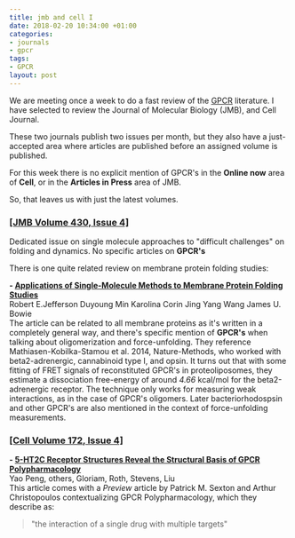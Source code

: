 ```yaml
---
title: jmb and cell I
date: 2018-02-20 10:34:00 +01:00
categories:
- journals
- gpcr
tags:
- GPCR
layout: post
---
```


We are meeting once a week to do a fast review of the [GPCR](https://en.wikipedia.org/wiki/G_protein-coupled_receptor)
literature. I have selected to review the Journal of Molecular Biology
\(JMB), and Cell Journal.

These two journals publish two issues per month, but they also have a
just-accepted area where articles are published before an assigned
volume is published.

For this week there is no explicit mention of GPCR's in the **Online now** area
of **Cell**, or in the **Articles in Press** area of JMB.

So, that leaves us with just the latest volumes.

### [\[JMB Volume 430, Issue 4\]](https://www.sciencedirect.com/journal/journal-of-molecular-biology/vol/430/issue/4)

Dedicated issue on single molecule approaches to "difficult
challenges" on folding and dynamics. No specific articles on **GPCR's**

There is one quite related review on membrane protein folding
studies:

**- [Applications of Single-Molecule Methods to Membrane Protein Folding Studies](https://doi.org/10.1016/j.jmb.2017.05.021)**\
Robert E.Jefferson Duyoung Min Karolina Corin Jing Yang Wang James U. Bowie\
The article can be related to all membrane proteins as it's written in
a completely general way, and there's specific mention of **GPCR's**
when talking about oligomerization and force-unfolding. They reference Mathiasen-Kobilka-Stamou et
al. 2014, Nature-Methods,  who worked with beta2-adrenergic, cannabinoid type I, and
opsin. It turns out that with some fitting of FRET signals of
reconstituted GPCR's in proteoliposomes, they estimate a dissociation
free-energy of around *4.66* kcal/mol for the beta2-adrenergic
receptor. The technique only works for measuring weak interactions, as
in the case of GPCR's oligomers.
Later bacteriorhodospsin and other GPCR's are also mentioned in the context of
force-unfolding measurements.

### [\[Cell Volume 172, Issue 4\]](http://www.cell.com/cell/issue?pii=S0092-8674(17)X0004-4)

**- [5-HT2C Receptor Structures Reveal the Structural Basis of GPCR Polypharmacology](https://doi.org/10.1016/j.cell.2018.01.001)**\
Yao Peng, others, Gloriam, Roth, Stevens, Liu\
This article comes with a *Preview* article by Patrick M. Sexton and
Arthur Christopoulos contextualizing GPCR Polypharmacology, which they
describe as:

> "the interaction of a single drug with multiple targets"